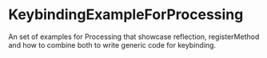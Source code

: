 # KeybindingExampleForProcessing
An set of examples for Processing that showcase reflection, registerMethod and how to combine both to write generic code for keybinding.

